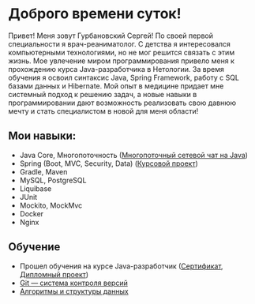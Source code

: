 # Доброго времени суток!
Привет! Меня зовут Гурбановский Сергей! По своей первой специальности я врач-реаниматолог. С детства я интересовался компьютерными технологиями, но не мог решится связать с этим жизнь. Мое увлечение миром программирования привело меня к прохождению курса Java-разработчика в Нетологии. За время обучения я освоил синтаксис Java, Spring Framework, работу с SQL базами данных и Hibernate. Мой опыт в медицине придает мне системный подход к решению задач, а новые навыки в программировании дают возможность реализовать свою давнюю мечту и стать специалистом в новой для меня области!
## Мои навыки:
- Java Core, Многопоточность ([Многопоточный сетевой чат на Java](https://github.com/13tom13/networkchat))
- Spring (Boot, MVC, Security, Data) ([Курсовой проект](https://github.com/13tom13/moneytransferservice.git))
- Gradle, Maven
- MySQL, PostgreSQL 
- Liquibase
- JUnit 
- Mockito, MockMvc  
- Docker
- Nginx

## Обучение
- Прошел обучения на курсе Java-разработчик ([Сертификат](certificate.pdf), [Дипломный проект](https://github.com/13tom13/CloudService.git))
- [Git — система контроля версий](certificate-git.pdf)
- [Алгоритмы и структуры данных](certificate-algo.pdf)